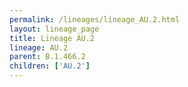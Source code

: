 ```yaml
---
permalink: /lineages/lineage_AU.2.html
layout: lineage_page
title: Lineage AU.2
lineage: AU.2
parent: B.1.466.2
children: ['AU.2']
---
```

